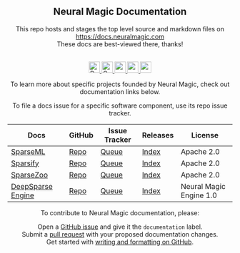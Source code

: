 <!---
Copyright (c) 2021 - present / Neuralmagic, Inc. All Rights Reserved.
-->

<div align="center"><h2>Neural Magic Documentation</h2></div>

<div align="center">
This repo hosts and stages the top level source and markdown files on</br>
<a href="https://docs.neuralmagic.com">https://docs.neuralmagic.com</a></br>
These docs are best-viewed there, thanks!</br></br>

<p align="center">
    <a href="https://docs.neuralmagic.com/">
        <img alt="Documentation" src="https://img.shields.io/website/http/neuralmagic.com/sparseml/index.html.svg?down_color=red&down_message=offline&up_message=online&style=for-the-badge" height=25>
    </a>
    <a href="https://github.com/neuralmagic/comingsoon/blob/master/LICENSE"></a>
    <a href="https://github.com/neuralmagic.com/comingsoon/blob/master/CODE_OF_CONDUCT.md">
        <img alt="Contributor Covenant" src="https://img.shields.io/badge/Contributor%20Covenant-v2.0%20adopted-ff69b4.svg?color=yellow&style=for-the-badge" height=25>
    </a>
     <a href="https://www.youtube.com/channel/UCo8dO_WMGYbWCRnj_Dxr4EA">
        <img src="https://img.shields.io/badge/-YouTube-red?&style=for-the-badge&logo=youtube&logoColor=white" height=25>
    </a>
     <a href="https://medium.com/limitlessai">
        <img src="https://img.shields.io/badge/medium-%2312100E.svg?&style=for-the-badge&logo=medium&logoColor=white" height=25>
    </a>
    <a href="https://twitter.com/neuralmagic">
        <img src="https://img.shields.io/twitter/follow/neuralmagic?color=darkgreen&label=Follow&style=social" height=25>
    </a>
</p>
  
To learn more about specific projects founded by Neural Magic, check out documentation links below.

To file a docs issue for a specific software component, use its repo issue tracker.

| Docs | GitHub | Issue Tracker | Releases | License |
| ----------- | ----------- | ----------- | ----------- | ----------- |
| [SparseML](https://docs.neuralmagic.com/docs/sparseml/)| [Repo](https://github.com/neuralmagic/sparseml/) |  [Queue](https://github.com/neuralmagic/sparseml/issues/) | [Index](https://github.com/neuralmagic/spareml/releases/) | Apache 2.0 |
| [Sparsify](https://docs.neuralmagic.com/docs/sparsify/) | [Repo](https://github.com/neuralmagic/sparsify/) | [Queue](https://github.com/neuralmagic/sparsify/issues/) | [Index](https://github.com/neuralmagic/sparsify/releases/) | Apache 2.0 |
| [SparseZoo](https://docs.neuralmagic.com/docs/sparsezoo/)  | [Repo](https://github.com/neuralmagic/sparsezoo/) | [Queue](https://github.com/neuralmagic/sparsezoo/issues/) | [Index](https://github.com/neuralmagic/sparsezoo/releases/) | Apache 2.0 |
| [DeepSparse Engine](https://docs.neuralmagic.com/docs/deepsparse/)  | [Repo](https://github.com/neuralmagic/deepsparse/) | [Queue](https://github.com/neuralmagic/deepsparse/issues/) | [Index](https://github.com/neuralmagic/deepsparse/releases/)  | Neural Magic Engine 1.0 |

To contribute to Neural Magic documentation, please:</br>

  Open a [GitHub issue](https://github.com/neuralmagic/docs/issues/) and give it
  the `documentation` label.</br>
  Submit a [pull request](https://github.com/neuralmagic/docs/pulls/) with your
  proposed documentation changes.</br>
  Get started with
  [writing and formatting on GitHub](https://help.github.com/en/github/writing-on-github/getting-started-with-writing-and-formatting-on-github).
</div>

 </div>
